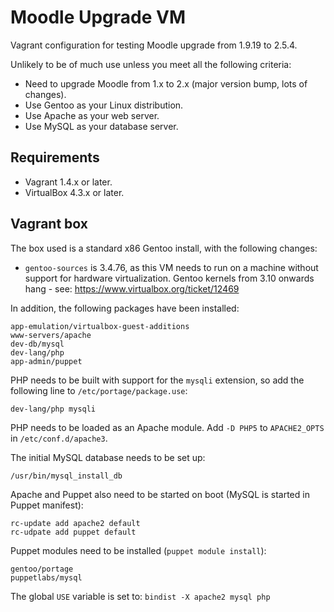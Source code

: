 Moodle Upgrade VM
=================

Vagrant configuration for testing Moodle upgrade from 1.9.19 to 2.5.4.

Unlikely to be of much use unless you meet all the following criteria:

 * Need to upgrade Moodle from 1.x to 2.x (major version bump, lots of changes).
 * Use Gentoo as your Linux distribution.
 * Use Apache as your web server.
 * Use MySQL as your database server.
 
Requirements
------------
 
 * Vagrant 1.4.x or later.
 * VirtualBox 4.3.x or later.

Vagrant box
-----------

The box used is a standard x86 Gentoo install, with the following changes:

 * `gentoo-sources` is 3.4.76, as this VM needs to run on a machine without support for hardware virtualization. Gentoo kernels from 3.10 onwards hang - see: https://www.virtualbox.org/ticket/12469

In addition, the following packages have been installed:

```
app-emulation/virtualbox-guest-additions
www-servers/apache
dev-db/mysql
dev-lang/php
app-admin/puppet
```

PHP needs to be built with support for the `mysqli` extension, so add the following line to `/etc/portage/package.use`:

```
dev-lang/php mysqli
```

PHP needs to be loaded as an Apache module. Add `-D PHP5` to `APACHE2_OPTS` in `/etc/conf.d/apache3`.

The initial MySQL database needs to be set up:

```
/usr/bin/mysql_install_db
```

Apache and Puppet also need to be started on boot (MySQL is started in Puppet manifest):

```
rc-update add apache2 default
rc-udpate add puppet default
```

Puppet modules need to be installed (`puppet module install`):

```
gentoo/portage
puppetlabs/mysql
```

The global `USE` variable is set to: `bindist -X apache2 mysql php`